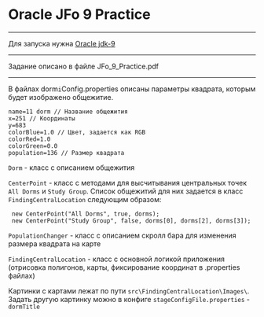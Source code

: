 # Oracle JFo 9 Practice

---

Для запуска нужна [Oracle jdk-9](https://www.oracle.com/java/technologies/javase/javase9-archive-downloads.html)

---

Задание описано в файле JFo_9_Practice.pdf

---

В файлах dorm`i`Config.properties описаны параметры квадрата, которым будет изображено общежитие.

```
name=11 dorm // Название общежития
x=251 // Координаты
y=683 
colorBlue=1.0 // Цвет, задается как RGB
colorRed=1.0
colorGreen=0.0
population=136 // Размер квадрата
```

`Dorm` - класс с описанием общежития

`CenterPoint` - класс с методами для высчитывания центральных точек `All Dorms` и `Study Group`. Список общежитий для них задается в
класс `FindingCentralLocation` следующим образом:

```
 new CenterPoint("All Dorms", true, dorms);
 new CenterPoint("Study Group", false, dorms[0], dorms[2], dorms[3]);
```

`PopulationChanger` - класс с описанием скролл бара для изменения размера квадрата на карте

`FindingCentralLocation` - класс с основной логикой приложения (отрисовка полигонов, карты, фиксирование координат в .properties файлах)

Картинки с картами лежат по пути `src\FindingCentralLocation\Images\`.
Задать другую картинку можно в конфиге `stageConfigFile.properties` - `dormTitle`


